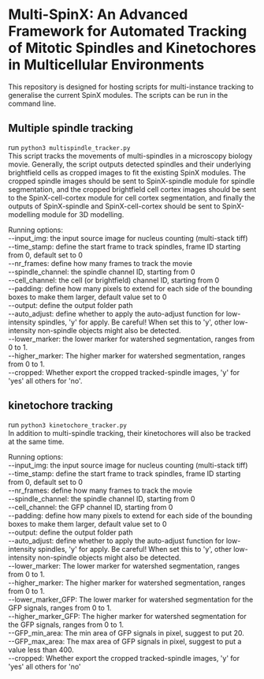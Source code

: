 # Multi-SpinX: An Advanced Framework for Automated Tracking of Mitotic Spindles and Kinetochores in Multicellular Environments
This repository is designed for hosting scripts for multi-instance tracking to generalise the current SpinX modules. The scripts can be run in the command line.

## Multiple spindle tracking
run ```python3 multispindle_tracker.py``` <br/>
This script tracks the movements of multi-spindles in a microscopy biology movie. Generally, the script outputs detected spindles and their underlying brightfield cells as cropped images to fit the existing SpinX modules. The cropped spindle images should be sent to SpinX-spindle module for spindle segmentation, and the cropped brightfield cell cortex images should be sent to the SpinX-cell-cortex module for cell cortex segmentation, and finally the outputs of SpinX-spindle and SpinX-cell-cortex should be sent to SpinX-modelling module for 3D modelling. <br/>

Running options: <br/>
--input_img: the input source image for nucleus counting (multi-stack tiff) <br/>
--time_stamp: define the start frame to track spindles, frame ID starting from 0, default set to 0 <br/>
--nr_frames: define how many frames to track the movie <br/>
--spindle_channel: the spindle channel ID, starting from 0 <br/>
--cell_channel: the cell (or brightfield) channel ID, starting from 0 <br/>
--padding: define how many pixels to extend for each side of the bounding boxes to make them larger, default value set to 0 <br/>
--output: define the output folder path <br/>
--auto_adjust: define whether to apply the auto-adjust function for low-intensity spindles, 'y' for apply. Be careful! When set this to 'y', other low-intensity non-spindle objects might also be detected. <br/>
--lower_marker: the lower marker for watershed segmentation, ranges from 0 to 1. <br/>
--higher_marker: The higher marker for watershed segmentation, ranges from 0 to 1. <br/>
--cropped: Whether export the cropped tracked-spindle images, 'y' for 'yes' all others for 'no'. <br/>

## kinetochore tracking
run ```python3 kinetochore_tracker.py``` <br/>
In addition to multi-spindle tracking, their kinetochores will also be tracked at the same time. <br/>

Running options: <br/>
--input_img: the input source image for nucleus counting (multi-stack tiff) <br/>
--time_stamp: define the start frame to track spindles, frame ID starting from 0, default set to 0 <br/>
--nr_frames: define how many frames to track the movie <br/>
--spindle_channel: the spindle channel ID, starting from 0 <br/>
--cell_channel: the GFP channel ID, starting from 0 <br/>
--padding: define how many pixels to extend for each side of the bounding boxes to make them larger, default value set to 0 <br/>
--output: define the output folder path <br/>
--auto_adjust: define whether to apply the auto-adjust function for low-intensity spindles, 'y' for apply. Be careful! When set this to 'y', other low-intensity non-spindle objects might also be detected. <br/>
--lower_marker: The lower marker for watershed segmentation, ranges from 0 to 1. <br/>
--higher_marker: The higher marker for watershed segmentation, ranges from 0 to 1. <br/>
--lower_marker_GFP: The lower marker for watershed segmentation for the GFP signals, ranges from 0 to 1. <br/>
--higher_marker_GFP: The higher marker for watershed segmentation for the GFP signals, ranges from 0 to 1. <br/>
--GFP_min_area: The min area of GFP signals in pixel, suggest to put 20. <br/>
--GFP_max_area: The max area of GFP signals in pixel, suggest to put a value less than 400. <br/>
--cropped: Whether export the cropped tracked-spindle images, 'y' for 'yes' all others for 'no' <br/>
